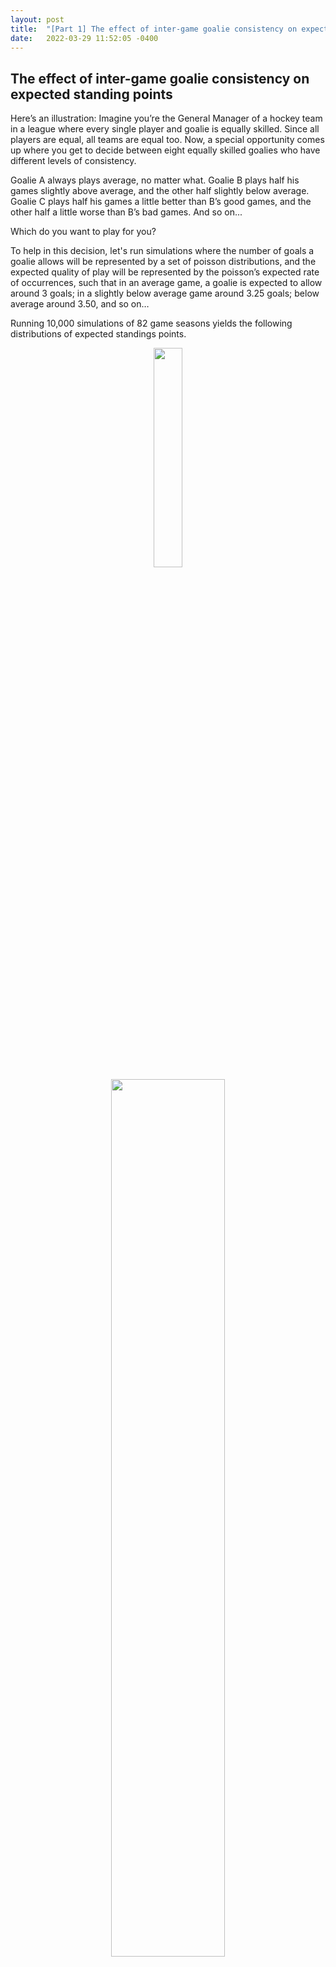```yaml
---
layout: post
title:  "[Part 1] The effect of inter-game goalie consistency on expected standing points"
date:   2022-03-29 11:52:05 -0400
---
```

<h2> The effect of inter-game goalie consistency on expected standing points </h2>
<p>
Here’s an illustration: Imagine you’re the General Manager of a hockey team in a league where every single player and goalie is equally skilled. Since all players are equal, all teams are equal too. Now, a special opportunity comes up where you get to decide between eight equally skilled goalies who have different levels of consistency.
</p>
<p>
Goalie A always plays average, no matter what.
Goalie B plays half his games slightly above average, and the other half slightly below average.
Goalie C plays half his games a little better than B’s good games, and the other half a little worse than B’s bad games.
And so on...
</p>
<p>
Which do you want to play for you?
</p>
<p>
To help in this decision, let's run simulations where the number of goals a goalie allows will be represented by a set of poisson distributions, and the expected quality of play will be represented by the poisson’s expected rate of occurrences, such that in an average game, a goalie is expected to allow around 3 goals; in a slightly below average game around 3.25 goals; below average around 3.50, and so on… 
</p>
<p>
Running 10,000 simulations of 82 game seasons yields the following distributions of expected standings points.
</p>
<p>
<div style="text-align: center"> <img src="https://spazznolo.github.io/figs/goalie-plot-three.png" width="30%" length="75"/></div>
<div style="text-align: center"> <img src="https://spazznolo.github.io/figs/goalie-one-one.png" width="60%" length="150"/></div>
</p>
<p>
It turns out <em>the average expected standing points increases as a goalie’s inter-game consistency decreases</em>. If that’s surprising to you, you’re not alone - it is a little paradoxical. 
</p>
<p>
However, if you accept that goals follow a poisson distribution (which <a href="https://www.lakeheadu.ca/sites/default/files/uploads/77/docs/DejardineFinal.pdf">you</a> <a href="https://verbumdata.netlify.app/2019/09/15/picking-nhl-poisson/">should</a>!), the fact that a goalie who expects to allow 1 and 5 goals a game gets more standing points than one who is always expected to allow 3 is self-evident. It can even be eye-balled using the probability mass function of the Poisson distribution.
</p>
<p>
Still not convinced? Take the scores from past NHL seasons and look at the actual standing points % won when teams allow 0-6 goals. A team can expect higher standing points % allowing 2 and 4 goals (or 1 and 5, or 0 and 6) than it can allowing 3 goals twice.
</p>
<p>
Some other takeaways:
</p>
<p>
- The variance in expected standing points increases as a goalie’s consistency increases. This too might seem paradoxical, but actually it’s pretty simple if you think about it - a goalie who we expect to allow 1 goal some games and 5 goals the other leads to relatively certain in-game results.
</p>
<p>
- The difference in expected standing points might seem small (about 5, or 2.4 wins, over a standard 82 game season), but it could be the difference between making and missing the playoffs.
</p>
<p>
This may all be interesting, but is it helpful? By itself, not really. <em>A goalie can’t and will never be inconsistent from game to game on purpose.</em> It does lead to other questions though, like: are some goalies inconsistent by nature?; are they inconsistent from season-to-season as well? how about from shot-to-shot? and what is the effect of inter-shot consistency on expected standing points?
</p>
<p>
</p>
<p>
<em>Note: For clarity’s sake, I introduced game-to-game consistency without randomness (a goalie was expected to be above average and below average in half of his games), but this also works with randomized expectations. The plot below compares the distribution of standing points when the expected rate of occurrence is randomly sampled from the uniform distribution to those when the expected rate of occurrence is the average expected goals against. The expected difference between a perfectly steady goalie and a perfectly random goalie is about 7 standing points!</em>
</p>
<p>
<div style="text-align: center"> <img src="https://spazznolo.github.io/figs/goalie-one-five.png" width="60%" length="150"/></div>
</p>

<table><tr>
<td> <img src="https://spazznolo.github.io/figs/goalie-one-five.png" width = "150px" alt="Drawing"/> </td>
<td> <img src="https://spazznolo.github.io/figs/goalie-one-five.png" width = "150px" alt="Drawing"/> </td>
</tr></table>

